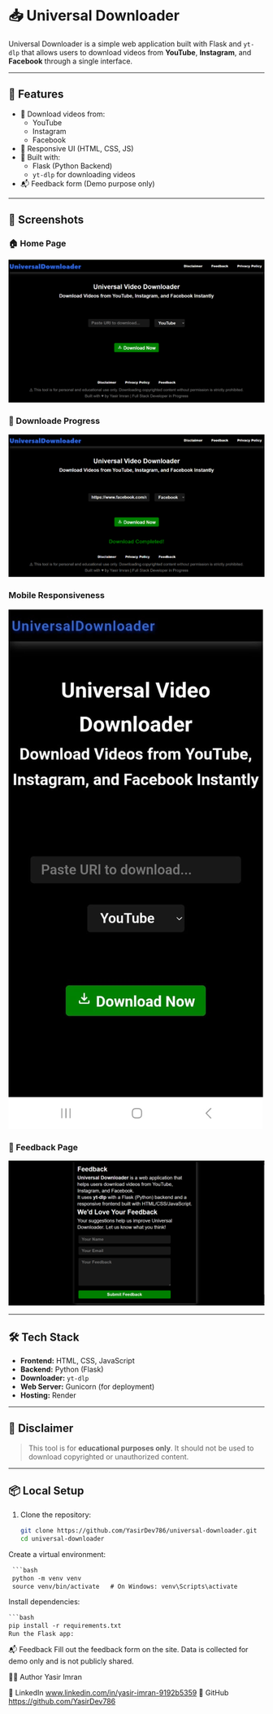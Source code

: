 # 📥 Universal Downloader

Universal Downloader is a simple web application built with Flask and `yt-dlp` that allows users to download videos from **YouTube**, **Instagram**, and **Facebook** through a single interface.

---

## 🚀 Features

- 🎥 Download videos from:
  - YouTube
  - Instagram
  - Facebook
- 📱 Responsive UI (HTML, CSS, JS)
- 🧠 Built with:
  - Flask (Python Backend)
  - `yt-dlp` for downloading videos
- 📬 Feedback form (Demo purpose only)

---

## 📸 Screenshots

### 🏠 Home Page
![Home Page](screenshots/home.png)



### 💬 Downloade Progress
![Downloaded](screenshots/downloaded.png)

### Mobile Responsiveness
![Mobile Responsiveness](screenshots/mobile.jpg)

### 💬 Feedback Page
![Feedback Page](screenshots/feedback.png)



---

## 🛠 Tech Stack

- **Frontend:** HTML, CSS, JavaScript
- **Backend:** Python (Flask)
- **Downloader:** `yt-dlp`
- **Web Server:** Gunicorn (for deployment)
- **Hosting:** Render

---

## 📝 Disclaimer

> This tool is for **educational purposes only**. It should not be used to download copyrighted or unauthorized content.

---

## 📦 Local Setup

1. Clone the repository:
   ```bash
   git clone https://github.com/YasirDev786/universal-downloader.git
   cd universal-downloader
Create a virtual environment:

     ```bash
     python -m venv venv
     source venv/bin/activate   # On Windows: venv\Scripts\activate

Install dependencies:

    ```bash
    pip install -r requirements.txt
    Run the Flask app:

📬 Feedback
Fill out the feedback form on the site. Data is collected for demo only and is not publicly shared.

🧑‍💻 Author
Yasir Imran

📎 LinkedIn  www.linkedin.com/in/yasir-imran-9192b5359
🐙 GitHub   https://github.com/YasirDev786

